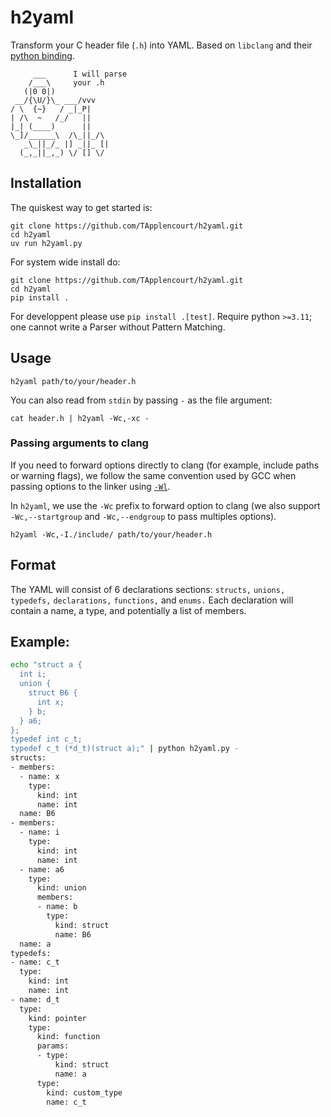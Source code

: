 # h2yaml

Transform your C header file (`.h`) into YAML.
Based on `libclang` and their [python binding](https://libclang.readthedocs.io/en/latest/index.html#).

```
     ___      I will parse
    /___\     your .h
   (|0 0|)
 __/{\U/}\_ ___/vvv
/ \  {~}   / _|_P|
| /\  ~   /_/   ||
|_| (____)      ||
\_]/______\  /\_||_/\
   _\_||_/_ |] _||_ [|
  (_,_||_,_) \/ [] \/

```

## Installation

The quiskest way to get started is:
```
git clone https://github.com/TApplencourt/h2yaml.git
cd h2yaml
uv run h2yaml.py
```

For system wide install do:
```
git clone https://github.com/TApplencourt/h2yaml.git
cd h2yaml
pip install .
```

For developpent please use `pip install .[test]`.
Require python `>=3.11`; one cannot write a Parser without Pattern Matching.

## Usage

```
h2yaml path/to/your/header.h
```
You can also read from `stdin` by passing `-` as the file argument:
```
cat header.h | h2yaml -Wc,-xc -
```

### Passing arguments to clang

If you need to forward options directly to clang (for example, include paths or warning flags),
we follow the same convention used by GCC when passing options to the linker using [`-Wl`](https://sourceware.org/binutils/docs/ld/Options.html).

In `h2yaml`, we use the `-Wc` prefix to forward option to clang (we also support `-Wc,--startgroup` and `-Wc,--endgroup` to pass multiples options).

```
h2yaml -Wc,-I./include/ path/to/your/header.h
```

## Format

The YAML will consist of 6 declarations sections: `structs,` `unions,` `typedefs,` `declarations,` `functions,` and `enums.` 
Each declaration will contain a name, a type, and potentially a list of members.

## Example:
```bash
echo "struct a {
  int i;
  union {
    struct B6 {
      int x;
    } b;
  } a6;
};
typedef int c_t;
typedef c_t (*d_t)(struct a);" | python h2yaml.py -
structs:
- members:
  - name: x
    type:
      kind: int
      name: int
  name: B6
- members:
  - name: i
    type:
      kind: int
      name: int
  - name: a6
    type:
      kind: union
      members:
      - name: b
        type:
          kind: struct
          name: B6
  name: a
typedefs:
- name: c_t
  type:
    kind: int
    name: int
- name: d_t
  type:
    kind: pointer
    type:
      kind: function
      params:
      - type:
          kind: struct
          name: a
      type:
        kind: custom_type
        name: c_t
```
